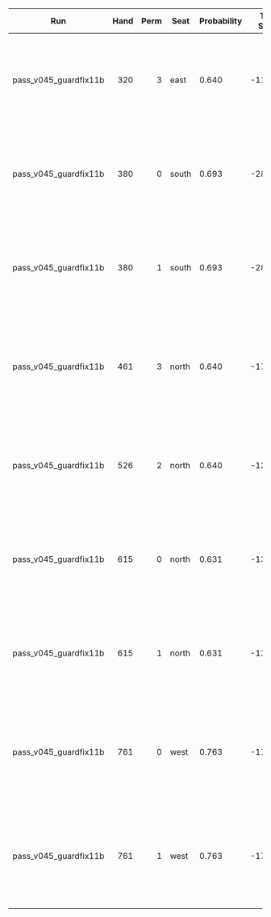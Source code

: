| Run | Hand | Perm | Seat | Probability | Total Score | Moon Shooter | Variant | Seat Points | Passed Cards |
| --- | ---: | ---: | --- | --- | --- | --- | --- | ---: | --- |
| pass_v045_guardfix11b | 320 | 3 | east | 0.640 | -11112.3 | east | inverted | 26 | ["rank: Eight, suit: Clubs", "rank: Two, suit: Spades", "rank: Five, suit: Diamonds"] |
| pass_v045_guardfix11b | 380 | 0 | south | 0.693 | -2841.3 | south | inverted | 26 | ["rank: Three, suit: Hearts", "rank: Nine, suit: Hearts", "rank: Two, suit: Diamonds"] |
| pass_v045_guardfix11b | 380 | 1 | south | 0.693 | -2841.3 | south | inverted | 26 | ["rank: Three, suit: Hearts", "rank: Nine, suit: Hearts", "rank: Two, suit: Diamonds"] |
| pass_v045_guardfix11b | 461 | 3 | north | 0.640 | -177.5 | east | inverted | 0 | ["rank: Ten, suit: Hearts", "rank: Six, suit: Clubs", "rank: Queen, suit: Clubs"] |
| pass_v045_guardfix11b | 526 | 2 | north | 0.640 | -12564.6 | west | inverted | 0 | ["rank: Two, suit: Spades", "rank: Five, suit: Spades", "rank: Four, suit: Clubs"] |
| pass_v045_guardfix11b | 615 | 0 | north | 0.631 | -13868.1 | north | inverted | 26 | ["rank: Nine, suit: Clubs", "rank: Jack, suit: Clubs", "rank: Two, suit: Diamonds"] |
| pass_v045_guardfix11b | 615 | 1 | north | 0.631 | -13868.1 | north | inverted | 26 | ["rank: Nine, suit: Clubs", "rank: Jack, suit: Clubs", "rank: Two, suit: Diamonds"] |
| pass_v045_guardfix11b | 761 | 0 | west | 0.763 | -1706.6 | north | inverted | 0 | ["rank: Eight, suit: Hearts", "rank: Nine, suit: Hearts", "rank: Queen, suit: Hearts"] |
| pass_v045_guardfix11b | 761 | 1 | west | 0.763 | -1706.6 | north | inverted | 0 | ["rank: Eight, suit: Hearts", "rank: Nine, suit: Hearts", "rank: Queen, suit: Hearts"] |

